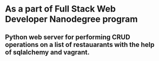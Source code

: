 # As a part of Full Stack Web Developer Nanodegree program

## Python web server for performing CRUD operations on a list of restauarants with the help of sqlalchemy and vagrant.

